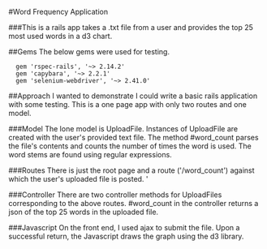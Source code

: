 #Word Frequency Application

###This is a rails app takes a .txt file from a user and provides the top 25 most used words in a d3 chart.

##Gems
The below gems were used for testing.
```
  gem 'rspec-rails', '~> 2.14.2'
  gem 'capybara', '~> 2.2.1'
  gem 'selenium-webdriver', '~> 2.41.0'
```
##Approach
I wanted to demonstrate I could write a basic rails application with some testing.  This is a one page app with only two routes and one model.

###Model
The lone model is UploadFile.  Instances of UploadFile are created with the user's provided text file.  The method #word_count parses the file's contents and counts the number of times the word is used.  The word stems are found using regular expressions.

###Routes
There is just the root page and a route ('/word_count') against which the user's uploaded file is posted.  '

###Controller
There are two controller methods for UploadFiles corresponding to the above routes.  #word_count in the controller returns a json of the top 25 words in the uploaded file.

###Javascript
On the front end, I used ajax to submit the file.  Upon a successful return, the Javascript draws the graph using the d3 library.
